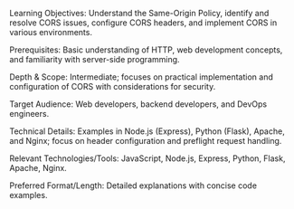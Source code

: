 Learning Objectives: Understand the Same-Origin Policy, identify and resolve CORS issues, configure CORS headers, and implement CORS in various environments.

Prerequisites: Basic understanding of HTTP, web development concepts, and familiarity with server-side programming.

Depth & Scope: Intermediate; focuses on practical implementation and configuration of CORS with considerations for security.

Target Audience: Web developers, backend developers, and DevOps engineers.

Technical Details: Examples in Node.js (Express), Python (Flask), Apache, and Nginx; focus on header configuration and preflight request handling.

Relevant Technologies/Tools: JavaScript, Node.js, Express, Python, Flask, Apache, Nginx.

Preferred Format/Length: Detailed explanations with concise code examples.
